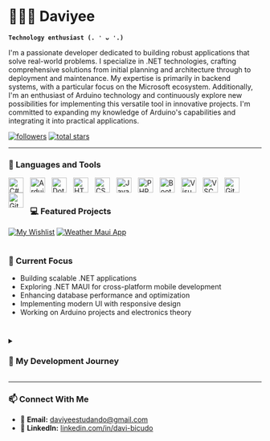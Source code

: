 # 🙋🏻‍♂️ Daviyee

**`Technology enthusiast (. ❛ ᴗ ❛.)`**

I'm a passionate developer dedicated to building robust applications that solve real-world problems. I specialize in .NET technologies, crafting comprehensive solutions from initial planning and architecture through to deployment and maintenance. My expertise is primarily in backend systems, with a particular focus on the Microsoft ecosystem. Additionally, I'm an enthusiast of Arduino technology and continuously explore new possibilities for implementing this versatile tool in innovative projects. I'm committed to expanding my knowledge of Arduino's capabilities and integrating it into practical applications.

<p align="left">
   <a href="https://github.com/DaviBicudoo?tab=followers">
      <img alt="followers" title="Follow me on Github" src="https://custom-icon-badges.demolab.com/github/followers/DaviBicudoo?color=236ad3&labelColor=1155ba&style=for-the-badge&logo=person-add&label=Follow&logoColor=white"/></a>
   <a href="https://github.com/DaviBicudoo?tab=repositories&sort=stargazers">
      <img alt="total stars" title="Total stars on GitHub" src="https://custom-icon-badges.demolab.com/github/stars/DaviBicudoo?color=55960c&style=for-the-badge&labelColor=488207&logo=star"/></a>
</p>

---

### 🧰 Languages and Tools

<img align="left" alt="C#" width="30px" style="padding-right:10px;" src="https://cdn.jsdelivr.net/gh/devicons/devicon/icons/csharp/csharp-original.svg"/>
<img align="left" alt="Arduino" width="30px" style="padding-right:10px;" src="https://cdn.jsdelivr.net/gh/devicons/devicon/icons/arduino/arduino-original.svg" />
<img align="left" alt="DotNet" width="30px" style="padding-right:10px;" src="https://cdn.jsdelivr.net/gh/devicons/devicon/icons/dot-net/dot-net-original.svg"/>
<img align="left" alt="HTML" width="30px" style="padding-right:10px;" src="https://cdn.jsdelivr.net/gh/devicons/devicon/icons/html5/html5-plain.svg" />
<img align="left" alt="CSS" width="30px" style="padding-right:10px;" src="https://cdn.jsdelivr.net/gh/devicons/devicon/icons/css3/css3-plain.svg" />
<img align="left" alt="JavaScript" width="30px" style="padding-right:10px;" src="https://cdn.jsdelivr.net/gh/devicons/devicon/icons/javascript/javascript-plain.svg" />
<img align="left" alt="PHP" width="30px" style="padding-right:10px;" src="https://cdn.jsdelivr.net/gh/devicons/devicon/icons/php/php-plain.svg" />
<img align="left" alt="Bootstrap" width="30px" style="padding-right:10px;" src="https://cdn.jsdelivr.net/gh/devicons/devicon/icons/bootstrap/bootstrap-plain.svg" />
<img align="left" alt="VisualStudio" width="30px" style="padding-right:10px;" src="https://cdn.jsdelivr.net/gh/devicons/devicon/icons/visualstudio/visualstudio-plain.svg" />
<img align="left" alt="VSCode" width="30px" style="padding-right:10px;" src="https://cdn.jsdelivr.net/gh/devicons/devicon/icons/vscode/vscode-original.svg" />
<img align="left" alt="Git" width="30px" style="padding-right:10px;" src="https://cdn.jsdelivr.net/gh/devicons/devicon/icons/git/git-original.svg" />
<img align="left" alt="GitHub" width="30px" style="padding-right:10px;" src="https://cdn.jsdelivr.net/gh/devicons/devicon/icons/github/github-original.svg" />
<br />

#

### 💻 Featured Projects

[![My Wishlist](https://github-readme-stats.vercel.app/api/pin/?username=DaviBicudoo&repo=MauiAppMyShopping&theme=dark)](https://github.com/DaviBicudoo/MauiAppMyShopping)
[![Weather Maui App](https://github-readme-stats.vercel.app/api/pin/?username=DaviBicudoo&repo=WeatherMauiApp&theme=dark)](https://github.com/DaviBicudoo/WeatherMauiApp)

#

### 🚀 Current Focus

- Building scalable .NET applications
- Exploring .NET MAUI for cross-platform mobile development
- Enhancing database performance and optimization
- Implementing modern UI with responsive design
- Working on Arduino projects and electronics theory

#

<details>
 <summary><h3>🧩 My Development Journey</h3></summary>
   My passion for programming began with web development, where I learned the fundamentals of HTML, CSS, and JavaScript. As I grew as a developer, I discovered the power of C# and the .NET ecosystem, which has since become my primary focus.

   I've worked on a variety of projects, from mobile applications using .NET MAUI to web applications with PHP and Bootstrap. Each project has been an opportunity to solve unique problems and expand my technical skillset.

   I believe in clean, maintainable code and am constantly learning new technologies and methodologies to improve my craft. My goal is to create software that not only works efficiently but also provides an excellent user experience.
</details>

---

### 📫 Connect With Me

- 📧 **Email:** daviyeestudando@gmail.com
- 💼 **LinkedIn:** [linkedin.com/in/davi-bicudo](https://linkedin.com/in/davi-bicudo)
